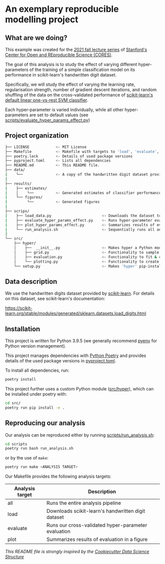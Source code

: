 # An exemplary reproducible modelling project


## What are we doing?

This example was created for the [2021 fall lecture series](https://datascience.stanford.edu/news/center-open-and-reproducible-science-cores-fall-lecture-series) of [Stanford's Center for Open and REproducible Science (CORES)](https://datascience.stanford.edu/cores).

The goal of this analysis is to study the effect of varying different hyper-parameters of the training of a simple classification model on its performance in scikit-learn's handwritten digit dataset. 

Specifically, we will study the effect of varying the learning rate, regularisation strength, number of gradient descent iterations, and random shuffling of the data on the cross-validated performance of [scikit-learn's default linear one-vs-rest SVM classifier](https://scikit-learn.org/stable/modules/generated/sklearn.linear_model.SGDClassifier.html).

Each hyper-parameter is varied individually, while all other hyper-parameters are set to default values (see [scripts/evaluate_hyper_params_effect.py](scripts/evaluate_hyper_params_effect.py))


## Project organization

```bash
├── LICENSE            <- MIT License
├── Makefile           <- Makefile with targets to 'load', 'evaluate', and 'plot' ('make all' runs all three analysis steps)
├── poetry.lock        <- Details of used package versions
├── pyproject.toml     <- Lists all dependencies
├── README.md          <- This README file.
├── data/
|    └──               <- A copy of the handwritten digit dataset provided by scikit-learn
|
├── results/
|    ├── estimates/
|    │    └──          <- Generated estimates of classifier performance
|    └── figures/
|         └──          <- Generated figures
|
├── scrips/
|    ├── load_data.py                       <- Downloads the dataset to specified 'data-path'
|    ├── evaluate_hyper_params_effect.py    <- Runs hyper-parameter evaluation
|    ├── plot_hyper_params_effect.py        <- Summarizes results of evaluation in a figure
|    └── run_analysis.sh                    <- Sequentially runs all analysis scripts
|
└── src/
    ├── hyper/
    │    ├──  __init__.py                   <- Makes hyper a Python module
    │    ├── grid.py                        <- Functionality to sample hyper-parameter values
    │    ├── evaluation.py                  <- Functionality to fit & cross-validate 
    │    └── plotting.py                    <- Functionality to create results figure
    └── setup.py                            <- Makes 'hyper' pip-installable (pip install -e .)  
```

## Data description

We use the handwritten digits dataset provided by [scikit-learn](https://scikit-learn.org/stable/). For details on this dataset, see scikit-learn's documentation:

https://scikit-learn.org/stable/modules/generated/sklearn.datasets.load_digits.html


## Installation

This project is written for Python 3.9.5 (we generally recommend [pyenv](https://github.com/pyenv/pyenv) for Python version management). 

This project manages dependencies with [Python Poetry](https://python-poetry.org/) and provides details of the used package versions  in [pyproject.toml](pyproject.toml).

To install all dependencies, run:
```bash
poetry install
```

This project further uses a custom Python module ([src/hyper](src/hyper)), which can be installed under poetry with:
```bash
cd src/
poetry run pip install -e .
```

## Reproducing our analysis

Our analysis can be reproduced either by running [scripts/run_analysis.sh](scripts/run_analysis.sh):

```bash
cd scripts
poetry run bash run_analysis.sh
```

or by the use of `make`:
```bash
poetry run make <ANALYSIS TARGET>
```

Our Makefile provides the following analysis targets:

| Analysis target | Description |
| --- | ----------- |
| all | Runs the entire analysis pipeline |
| load | Downloads scikit-learn's handwritten digit dataset |
| evaluate | Runs our cross-validated hyper-parameter evaluation |
| plot | Summarizes results of evaluation in a figure |



*This README file is strongly inspired by the [Cookiecutter Data Science Structure](https://drivendata.github.io/cookiecutter-data-science/)*